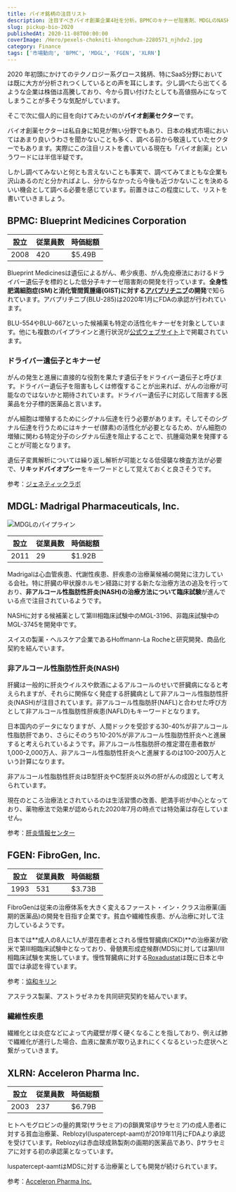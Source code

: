```yaml
---
title: バイオ銘柄の注目リスト
description: 注目すべきバイオ創薬企業4社を分析。BPMCのキナーゼ阻害剤、MDGLのNASH治療薬、FGENの慢性腕臓病治療薬、XLRNの粧液病治療薬など、各社のパイプラインと市場機会を詳細解説。
slug: pickup-bio-2020
publishedAt: 2020-11-08T00:00:00
coverImage: /Hero/pexels-chokniti-khongchum-2280571_njhdv2.jpg
category: Finance
tags: ['市場動向', 'BPMC', 'MDGL', 'FGEN', 'XLRN']
---
```


2020 年初頭にかけてのテクノロジー系グロース銘柄、特にSaaS分野においては既に大方が分析されつくしているとの声を耳にします。少し調べたら出てくるような企業は株価は高騰しており、今から買い付けたとしても高値掴みになってしまうことが多そうな気配がしています。

そこで次に個人的に目を向けてみたいのが**バイオ創薬セクター**です。

バイオ創薬セクターは私自身に知見が無い分野でもあり、日本の株式市場においてはあまり良いうわさを聞かないことも多く、調べる前から敬遠していたセクターでもあります。実際にこの注目リストを書いている現在も「バイオ創薬」というワードには半信半疑です。

しかし調べてみないと何とも言えないことも事実で、調べてみてまともな企業も沢山あるのだと分かればよし、分からなかったら今後も近づかないことを決めるいい機会として調べる必要を感じています。前置きはこの程度にして、リストを書いていきましょう。

## BPMC: Blueprint Medicines Corporation

| 設立 | 従業員数 | 時価総額 |
| ---- | -------- | -------- |
| 2008 | 420      | $5.49B   |

Blueprint Medicinesは遺伝によるがん、希少疾患、がん免疫療法におけるドライバー遺伝子を標的とした低分子キナーゼ阻害剤の開発を行っています。**全身性肥満細胞症(SM)と消化管間質腫瘍(GIST)に対する[アバプリチニブ](https://www.cancerit.jp/64752.html)の開発**で知られています。アバプリチニブ(BLU-285)は2020年1月にFDAの承認が行われています。

BLU-554やBLU-667といった候補薬も特定の活性化キナーゼを対象としています。他にも複数のパイプラインと進行状況が[公式ウェブサイト](https://www.blueprintmedicines.com/pipeline/)上で掲載されています。

### ドライバー遺伝子とキナーゼ

がんの発生と進展に直接的な役割を果たす遺伝子をドライバー遺伝子と呼びます。ドライバー遺伝子を阻害もしくは修復することが出来れば、がんの治療が可能なのではないかと期待されています。ドライバー遺伝子に対応して阻害する医薬品を分子標的医薬品と言います。

がん細胞は増殖するためにシグナル伝達を行う必要があります。そしてそのシグナル伝達を行うためにはキナーゼ(酵素)の活性化が必要となるため、がん細胞の増殖に関わる特定分子のシグナル伝達を阻止することで、抗腫瘍効果を発揮することが可能となります。

遺伝子変異解析については繰り返し解析が可能となる低侵襲な検査方法が必要で、**リキッドバイオプシー**をキーワードとして覚えておくと良さそうです。

参考：[ジェネティックラボ](https://www.gene-lab.com/column/column_170119_01.html)

## MDGL: Madrigal Pharmaceuticals, Inc.

![MDGLのパイプライン](/Stocks/pipeline-1536x833_mdofbh.jpg)

| 設立 | 従業員数 | 時価総額 |
| ---- | -------- | -------- |
| 2011 | 29       | $1.92B   |

Madrigalは心血管疾患、代謝性疾患、肝疾患の治療薬候補の開発に注力している会社。特に肝臓の甲状腺ホルモン経路に対する新たな治療方法の追及を行っており、**非アルコール性脂肪性肝炎(NASH)の治療方法について臨床試験**が進んでいる点で注目されているようです。

NASHに対する候補薬として第III相臨床試験中のMGL-3196、非臨床試験中のMGL-3745を開発中です。

スイスの製薬・ヘルスケア企業であるHoffmann-La Rocheと研究開発、商品化契約を結んでいます。

### 非アルコール性脂肪性肝炎(NASH)

肝臓は一般的に肝炎ウイルスや飲酒によるアルコールのせいで肝臓病になると考えられますが、それらに関係なく発症する肝臓病として非アルコール性脂肪性肝炎(NASH)が注目されています。非アルコール性脂肪肝(NAFL)と合わせた呼び方として非アルコール性脂肪性肝疾患(NAFLD)もキーワードとなります。

日本国内のデータになりますが、人間ドックを受診する30-40%が非アルコール性脂肪肝であり、さらにそのうち10-20%が非アルコール性脂肪性肝炎へと進展すると考えられているようです。非アルコール性脂肪肝の推定潜在患者数が1,000-2,000万人、非アルコール性脂肪性肝炎へと進展するのは100-200万人という計算になります。

非アルコール性脂肪性肝炎はB型肝炎やC型肝炎以外の肝がんの成因として考えられています。

現在のところ治療法とされているのは生活習慣の改善、肥満手術が中心となっており、薬物療法で効果が認められた2020年7月の時点では特効薬は存在していません。

参考：[肝炎情報センター](http://www.kanen.ncgm.go.jp/cont/010/shibousei.html)

## FGEN: FibroGen, Inc.

| 設立 | 従業員数 | 時価総額 |
| ---- | -------- | -------- |
| 1993 | 531      | $3.73B   |

FibroGenは従来の治療体系を大きく変えるファースト・イン・クラス治療薬(画期的医薬品)の開発を目指す企業です。貧血や繊維性疾患、がん治療に対して注力しているようです。

日本では**成人の8人に1人が潜在患者とされる慢性腎臓病(CKD)**の治療薬が欧米で第III相臨床試験中となっており、骨髄異形成症候群(MDS)に対しては第II/III相臨床試験を実施しています。慢性腎臓病に対する[Roxadustat](https://www.fibrogen.com/pipeline/)は既に日本と中国では承認を得ています。

参考：[協和キリン](https://www.kyowakirin.co.jp/ckd/about_ckd/index.html)

アステラス製薬、アストラゼネカを共同研究契約を結んでいます。

### 繊維性疾患

繊維化とは炎症などによって内蔵壁が厚く硬くなることを指しており、例えば肺で繊維化が進行した場合、血液に酸素が取り込まれにくくなるといった症状へと繋がっていきます。

## XLRN: Acceleron Pharma Inc.

| 設立 | 従業員数 | 時価総額 |
| ---- | -------- | -------- |
| 2003 | 237      | $6.79B   |

ヒトヘモグロビンの量的異常(サラセミア)のβ鎖異常(βサラセミア)の成人患者に対する貧血治療薬、Reblozyl(luspatercept-aamt)が2019年11月にFDAより承認を受けています。Reblozylは赤血球成熟製剤の画期的医薬品であり、βサラセミアに対する初の承認薬となっています。

luspatercept-aamtはMDSに対する治療薬としても開発が続けられています。

参考：[Acceleron Pharma Inc.](https://acceleronpharma.com/science-pipeline/pipeline/)
